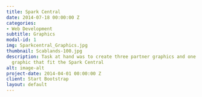 ```yaml
---
title: Spark Central
date: 2014-07-18 00:00:00 Z
categories:
- Web Development
subtitle: Graphics
modal-id: 1
img: Sparkcentral_Graphics.jpg
thumbnail: Scablands-100.jpg
description: Task at hand was to create three partner graphics and one generic partner
  graphic that fit the Spark Central
alt: image-alt
project-date: 2014-04-01 00:00:00 Z
client: Start Bootstrap
layout: default
---
```


